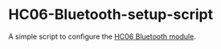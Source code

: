 # HC06-Bluetooth-setup-script

A simple script to configure the [HC06 Bluetooth module](https://components101.com/wireless/hc-06-bluetooth-module-pinout-datasheet).
